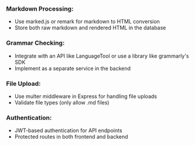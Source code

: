### Markdown Processing:
- Use marked.js or remark for markdown to HTML conversion
- Store both raw markdown and rendered HTML in the database

### Grammar Checking:
- Integrate with an API like LanguageTool or use a library like grammarly's SDK
- Implement as a separate service in the backend

### File Upload:
- Use multer middleware in Express for handling file uploads
- Validate file types (only allow .md files)

### Authentication:
- JWT-based authentication for API endpoints
- Protected routes in both frontend and backend